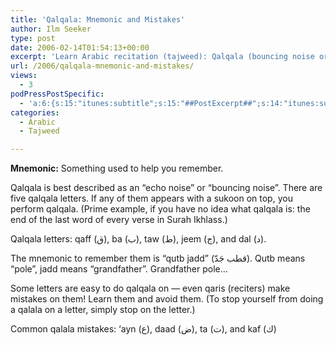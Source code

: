 ```yaml
---
title: 'Qalqala: Mnemonic and Mistakes'
author: Ilm Seeker
type: post
date: 2006-02-14T01:54:13+00:00
excerpt: 'Learn Arabic recitation (tajweed): Qalqala (bouncing noise or echo).  The mnemonic to memorise the letters (قطب جد), and common mistake letters.'
url: /2006/qalqala-mnemonic-and-mistakes/
views:
  - 3
podPressPostSpecific:
  - 'a:6:{s:15:"itunes:subtitle";s:15:"##PostExcerpt##";s:14:"itunes:summary";s:15:"##PostExcerpt##";s:15:"itunes:keywords";s:17:"##WordPressCats##";s:13:"itunes:author";s:10:"##Global##";s:15:"itunes:explicit";s:2:"No";s:12:"itunes:block";s:2:"No";}'
categories:
  - Arabic
  - Tajweed

---
```

**Mnemonic:** Something used to help you remember.

Qalqala is best described as an &#8220;echo noise&#8221; or &#8220;bouncing noise&#8221;. There are five qalqala letters. If any of them appears with a sukoon on top, you perform qalqala. (Prime example, if you have no idea what qalqala is: the end of the last word of every verse in Surah Ikhlass.)

Qalqala letters: qaff (ق), ba (ب), taw (ط), jeem (ج), and dal (د).

The mnemonic to remember them is &#8220;qutb jadd&#8221; (قطب جَدّ). Qutb means &#8220;pole&#8221;, jadd means &#8220;grandfather&#8221;. Grandfather pole&#8230;

Some letters are easy to do qalqala on &#8212; even qaris (reciters) make mistakes on them! Learn them and avoid them. (To stop yourself from doing a qalala on a letter, simply stop on the letter.)

Common qalala mistakes: &#8216;ayn (ع), daad (ض), ta (ت), and kaf (ك)
